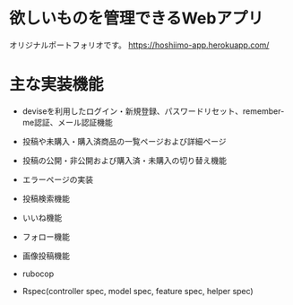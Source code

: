 # 欲しいものを管理できるWebアプリ

オリジナルポートフォリオです。
https://hoshiimo-app.herokuapp.com/

# 主な実装機能

* deviseを利用したログイン・新規登録、パスワードリセット、remember-me認証、メール認証機能

* 投稿や未購入・購入済商品の一覧ページおよび詳細ページ

* 投稿の公開・非公開および購入済・未購入の切り替え機能

* エラーページの実装

* 投稿検索機能

* いいね機能

* フォロー機能

* 画像投稿機能

* rubocop

* Rspec(controller spec, model spec, feature spec, helper spec)
